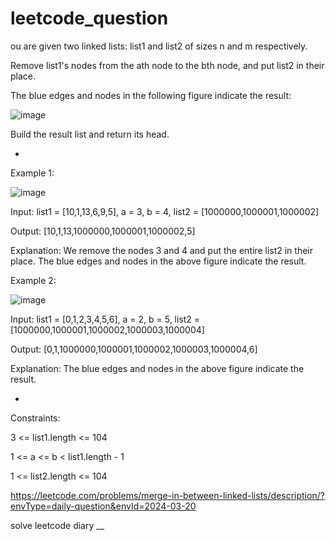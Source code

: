 # leetcode_question

ou are given two linked lists: list1 and list2 of sizes n and m respectively.

Remove list1's nodes from the ath node to the bth node, and put list2 in their place.

The blue edges and nodes in the following figure indicate the result:

![image](https://github.com/SUSPECT007/leetcode_question-solution/assets/103315098/efdae691-1182-4e37-8b39-b6168c7a0bfa)



Build the result list and return its head.



-


 

Example 1:

![image](https://github.com/SUSPECT007/leetcode_question-solution/assets/103315098/47a107b8-840d-40a2-84fd-6a576b8ed2c1)



Input: list1 = [10,1,13,6,9,5], a = 3, b = 4, list2 = [1000000,1000001,1000002]

Output: [10,1,13,1000000,1000001,1000002,5]

Explanation: We remove the nodes 3 and 4 and put the entire list2 in their place. The blue edges and nodes in the above figure indicate the result.



Example 2:


![image](https://github.com/SUSPECT007/leetcode_question-solution/assets/103315098/751fe803-f38a-4175-9560-d146c617f191)



Input: list1 = [0,1,2,3,4,5,6], a = 2, b = 5, list2 = [1000000,1000001,1000002,1000003,1000004]

Output: [0,1,1000000,1000001,1000002,1000003,1000004,6]

Explanation: The blue edges and nodes in the above figure indicate the result.




-



 

Constraints:

3 <= list1.length <= 104

1 <= a <= b < list1.length - 1

1 <= list2.length <= 104

https://leetcode.com/problems/merge-in-between-linked-lists/description/?envType=daily-question&envId=2024-03-20


solve leetcode diary
__
